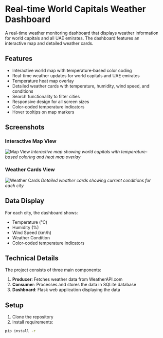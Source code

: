 # Real-time World Capitals Weather Dashboard

A real-time weather monitoring dashboard that displays weather information for world capitals and all UAE emirates. The dashboard features an interactive map and detailed weather cards.

## Features

- Interactive world map with temperature-based color coding
- Real-time weather updates for world capitals and UAE emirates
- Temperature heat map overlay
- Detailed weather cards with temperature, humidity, wind speed, and conditions
- Search functionality to filter cities
- Responsive design for all screen sizes
- Color-coded temperature indicators
- Hover tooltips on map markers

## Screenshots

### Interactive Map View
![Map View](map.png)
*Interactive map showing world capitals with temperature-based coloring and heat map overlay*

### Weather Cards View
![Weather Cards](cells.png)
*Detailed weather cards showing current conditions for each city*

## Data Display

For each city, the dashboard shows:
- Temperature (°C)
- Humidity (%)
- Wind Speed (km/h)
- Weather Condition
- Color-coded temperature indicators

## Technical Details

The project consists of three main components:
1. **Producer**: Fetches weather data from WeatherAPI.com
2. **Consumer**: Processes and stores the data in SQLite database
3. **Dashboard**: Flask web application displaying the data

## Setup

1. Clone the repository
2. Install requirements:
```bash
pip install -r
```